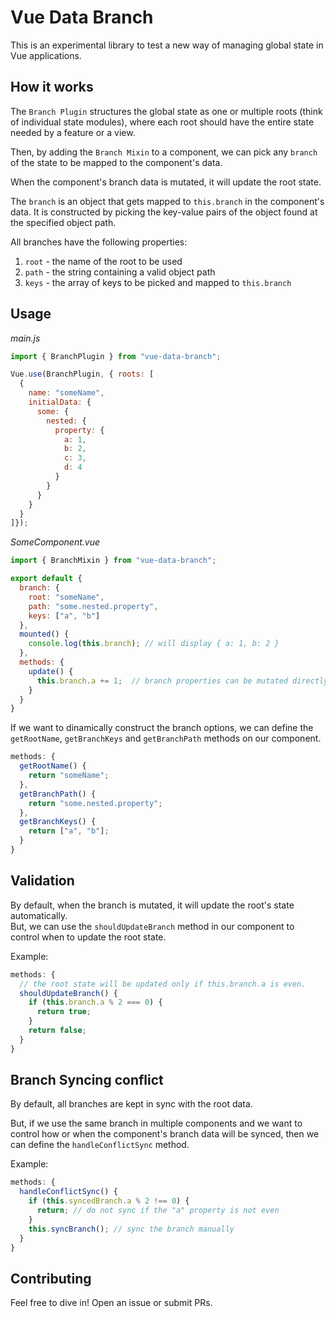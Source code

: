 # Vue Data Branch

This is an experimental library to test a new way of managing global state in Vue applications.  

## How it works 

The `Branch Plugin` structures the global state as one or multiple roots (think of individual state modules), where each root should have the entire state needed by a feature or a view.  

Then, by adding the `Branch Mixin` to a component, we can pick any `branch` of the state to be mapped to the component's data.  

When the component's branch data is mutated, it will update the root state.  

The `branch` is an object that gets mapped to `this.branch` in the component's data. It is constructed by picking the key-value pairs of the object found at the specified object path.  

All branches have the following properties:
1. `root` - the name of the root to be used
2. `path` - the string containing a valid object path
3. `keys` - the array of keys to be picked and mapped to `this.branch`

## Usage

*main.js*
```javascript
import { BranchPlugin } from "vue-data-branch";

Vue.use(BranchPlugin, { roots: [
  {
    name: "someName",
    initialData: {
      some: {
        nested: {
          property: {
            a: 1,
            b: 2,
            c: 3,
            d: 4
          }
        }
      }
    }
  }
]});

```

*SomeComponent.vue*
```javascript
import { BranchMixin } from "vue-data-branch";

export default {
  branch: {
    root: "someName",
    path: "some.nested.property",
    keys: ["a", "b"]
  },
  mounted() {
    console.log(this.branch); // will display { a: 1, b: 2 }
  },
  methods: {
    update() {
      this.branch.a += 1;  // branch properties can be mutated directly
    }
  }
}
```

If we want to dinamically construct the branch options, we can define the `getRootName`, `getBranchKeys` and `getBranchPath` methods on our component.  

```javascript
methods: {
  getRootName() {
    return "someName";
  },
  getBranchPath() {
    return "some.nested.property";
  },
  getBranchKeys() {
    return ["a", "b"];
  }
}
```

## Validation

By default, when the branch is mutated, it will update the root's state automatically.  
But, we can use the `shouldUpdateBranch` method in our component to control when to update the root state. 

Example:  
```javascript
methods: {
  // the root state will be updated only if this.branch.a is even.
  shouldUpdateBranch() {
    if (this.branch.a % 2 === 0) {
      return true;
    }
    return false;
  }
}
```

## Branch Syncing conflict

By default, all branches are kept in sync with the root data.

But, if we use the same branch in multiple components and we want to control how or when the component's branch data will be synced, then we can define the `handleConflictSync` method.

Example:  
```javascript
methods: {
  handleConflictSync() {
    if (this.syncedBranch.a % 2 !== 0) {
      return; // do not sync if the "a" property is not even
    }
    this.syncBranch(); // sync the branch manually
  }
}
```

## Contributing
Feel free to dive in! Open an issue or submit PRs.